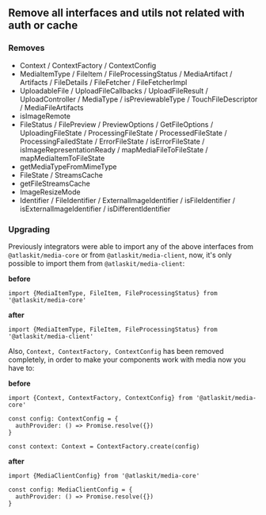 ## Remove all interfaces and utils not related with auth or cache


### Removes

* Context / ContextFactory / ContextConfig
* MediaItemType / FileItem / FileProcessingStatus / MediaArtifact / Artifacts / FileDetails / FileFetcher / FileFetcherImpl
* UploadableFile / UploadFileCallbacks / UploadFileResult / UploadController / MediaType / isPreviewableType / TouchFileDescriptor / MediaFileArtifacts
* isImageRemote
* FileStatus / FilePreview / PreviewOptions / GetFileOptions / UploadingFileState / ProcessingFileState / ProcessedFileState / ProcessingFailedState / ErrorFileState / isErrorFileState / isImageRepresentationReady / mapMediaFileToFileState / mapMediaItemToFileState
* getMediaTypeFromMimeType
* FileState / StreamsCache
* getFileStreamsCache
* ImageResizeMode
* Identifier / FileIdentifier / ExternalImageIdentifier / isFileIdentifier / isExternalImageIdentifier / isDifferentIdentifier


### Upgrading

Previously integrators were able to import any of the above interfaces from `@atlaskit/media-core` or from `@atlaskit/media-client`, now, it's only possible to import them from `@atlaskit/media-client`:

**before**

```
import {MediaItemType, FileItem, FileProcessingStatus} from '@atlaskit/media-core'
```

**after**

```
import {MediaItemType, FileItem, FileProcessingStatus} from '@atlaskit/media-client'
```

Also, `Context, ContextFactory, ContextConfig` has been removed completely, in order to make your components work with media now you have to:


**before**


```
import {Context, ContextFactory, ContextConfig} from '@atlaskit/media-core'

const config: ContextConfig = {
  authProvider: () => Promise.resolve({})
}

const context: Context = ContextFactory.create(config)
```


**after**


```
import {MediaClientConfig} from '@atlaskit/media-core'

const config: MediaClientConfig = {
  authProvider: () => Promise.resolve({})
}
```